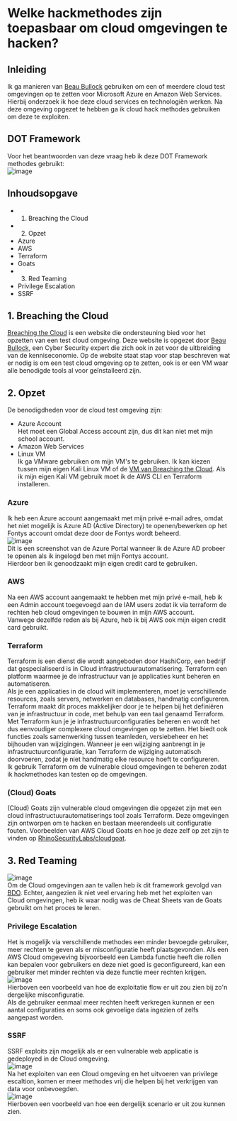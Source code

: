 # Welke hackmethodes zijn toepasbaar om cloud omgevingen te hacken?

## Inleiding
Ik ga manieren van [Beau Bullock](https://www.linkedin.com/in/beaubullock/) gebruiken om een of meerdere cloud test omgevingen op te zetten voor Microsoft Azure en Amazon Web Services. Hierbij onderzoek ik hoe deze cloud services en technologiën werken. Na deze omgeving opgezet te hebben ga ik cloud hack methodes gebruiken om deze te exploiten.

## DOT Framework
Voor het beantwoorden van deze vraag heb ik deze DOT Framework methodes gebruikt:  
![image](https://github.com/BrucevandeVen/Cloud-Exploits/assets/58031089/7c09aa7c-6063-4a9e-9b64-69ea3a624c13)


## Inhoudsopgave
- 1. Breaching the Cloud
- 2. Opzet
- Azure
- AWS
- Terraform
- Goats
- 3. Red Teaming
- Privilege Escalation
- SSRF

## 1. Breaching the Cloud
[Breaching the Cloud](https://btc.breakforge.io/) is een website die ondersteuning bied voor het opzetten van een test cloud omgeving. Deze website is opgezet door [Beau Bullock](https://www.linkedin.com/in/beaubullock/), een Cyber Security expert die zich ook in zet voor de uitbreiding van de kenniseconomie. Op de website staat stap voor stap beschreven wat er nodig is om een test cloud omgeving op te zetten, ook is er een VM waar alle benodigde tools al voor geïnstalleerd zijn.

## 2. Opzet
De benodigdheden voor de cloud test omgeving zijn:  
- Azure Account  
Het moet een Global Access account zijn, dus dit kan niet met mijn school account.
- Amazon Web Services
- Linux VM  
Ik ga VMware gebruiken om mijn VM's te gebruiken. Ik kan kiezen tussen mijn eigen Kali Linux VM of de [VM van Breaching the Cloud](https://btc.breakforge.io/2-Linux-VM-Setup-87fca913978c409e9d21b61878ef28b5). Als ik mijn eigen Kali VM gebruik moet ik de AWS CLI en Terraform installeren.

### Azure
Ik heb een Azure account aangemaakt met mijn privé e-mail adres, omdat het niet mogelijk is Azure AD (Active Directory) te openen/bewerken op het Fontys account omdat deze door de Fontys wordt beheerd.  
![image](https://user-images.githubusercontent.com/58031089/233789375-d6d62fc9-0ea9-4368-adb9-5feef719723b.png)  
Dit is een screenshot van de Azure Portal wanneer ik de Azure AD probeer te openen als ik ingelogd ben met mijn Fontys account.  
Hierdoor ben ik genoodzaakt mijn eigen credit card te gebruiken.

### AWS
Na een AWS account aangemaakt te hebben met mijn privé e-mail, heb ik een Admin account toegevoegd aan de IAM users zodat ik via terraform de rechten heb cloud omgevingen te bouwen in mijn AWS account.  
Vanwege dezelfde reden als bij Azure, heb ik bij AWS ook mijn eigen credit card gebruikt.

### Terraform
Terraform is een dienst die wordt aangeboden door HashiCorp, een bedrijf dat gespecialiseerd is in Cloud infrastructuurautomatisering. Terraform een platform waarmee je de infrastructuur van je applicaties kunt beheren en automatiseren.  
Als je een applicaties in de cloud wilt implementeren, moet je verschillende resources, zoals servers, netwerken en databases, handmatig configureren. Terraform  maakt dit proces makkelijker door je te helpen bij het definiëren van je infrastructuur in code, met behulp van een taal genaamd Terraform. Met Terraform kun je je infrastructuurconfiguraties beheren en wordt het dus eenvoudiger complexere cloud omgevingen op te zetten. Het biedt ook functies zoals samenwerking tussen teamleden, versiebeheer en het bijhouden van wijzigingen. Wanneer je een wijziging aanbrengt in je infrastructuurconfiguratie, kan Terraform de wijziging automatisch doorvoeren, zodat je niet handmatig elke resource hoeft te configureren.  
Ik gebruik Terraform om de vulnerable cloud omgevingen te beheren zodat ik hackmethodes kan testen op de omgevingen.

### (Cloud) Goats
(Cloud) Goats zijn vulnerable cloud omgevingen die opgezet zijn met een cloud infrastructuurautomatiserings tool zoals Terraform. Deze omgevingen zijn ontworpen om te hacken en bestaan meerendeels uit configuratie fouten. Voorbeelden van AWS Cloud Goats en hoe je deze zelf op zet zijn te vinden op [RhinoSecurityLabs/cloudgoat](https://github.com/RhinoSecurityLabs/cloudgoat).

## 3. Red Teaming
![image](https://github.com/BrucevandeVen/Cloud-Exploits/assets/58031089/5edaa4f6-0150-4502-9de8-5b7798cddf3a)  
Om de Cloud omgevingen aan te vallen heb ik dit framework gevolgd van [BDO](https://www.bdo.ae/en-gb/services/advisory/technology-advisory-services/cybersecurity-services-en/red-teaming). Echter, aangezien ik niet veel ervaring heb met het exploiten van Cloud omgevingen, heb ik waar nodig was de Cheat Sheets van de Goats gebruikt om het proces te leren.  

### Privilege Escalation
Het is mogelijk via verschillende methodes een minder bevoegde gebruiker, meer rechten te geven als er misconfiguratie heeft plaatsgevonden. Als een AWS Cloud omgeveving bijvoorbeeld een Lambda functie heeft die rollen kan bepalen voor gebruikers en deze niet goed is geconfigureerd, kan een gebruiker met minder rechten via deze functie meer rechten krijgen.  
![image](https://github.com/BrucevandeVen/Cloud-Exploits/assets/58031089/09015bae-6e5c-4696-94a4-606e2b56f3d5)  
Hierboven een voorbeeld van hoe de exploitatie flow er uit zou zien bij zo'n dergelijke misconfiguratie.  
Als de gebruiker eenmaal meer rechten heeft verkregen kunnen er een aantal configuraties en soms ook gevoelige data ingezien of zelfs aangepast worden.

### SSRF
SSRF exploits zijn mogelijk als er een vulnerable web applicatie is gedeployed in de Cloud omgeving.  
![image](https://github.com/BrucevandeVen/Cloud-Exploits/assets/58031089/8477964b-d800-413f-885e-0f12606ebabf)  
Na het exploiten van een Cloud omgeving en het uitvoeren van privilege escaltion, komen er meer methodes vrij die helpen bij het verkrijgen van data voor onbevoegden.  
![image](https://github.com/BrucevandeVen/Cloud-Exploits/assets/58031089/7195a072-5397-47b8-a4d0-5b9baaeb5a55)  
Hierboven een voorbeeld van hoe een dergelijk scenario er uit zou kunnen zien. 







